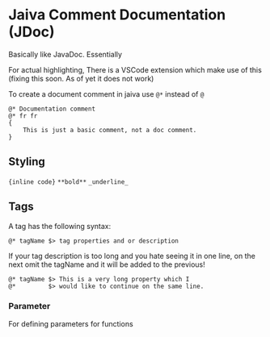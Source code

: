 # Jaiva Comment Documentation (JDoc)

Basically like JavaDoc. Essentially

For actual highlighting, There is a VSCode extension which make use of this (fixing this soon. As of yet it does not work)

To create a document comment in jaiva use `@*` instead of `@`

```jaiva
@* Documentation comment
@* fr fr
{
    This is just a basic comment, not a doc comment.
}
```

## Styling

`{inline code}`
`**bold**`
`_underline_`

## Tags

A tag has the following syntax:
```
@* tagName $> tag properties and or description
```

If your tag description is too long and you hate seeing it in one line, on the next omit the tagName and it will be added to the previous!

```
@* tagName $> This is a very long property which I
@*         $> would like to continue on the same line.
```

### Parameter

For defining parameters for functions